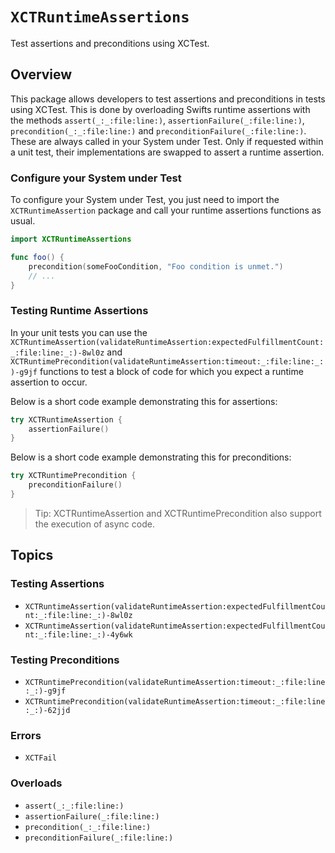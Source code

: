 # ``XCTRuntimeAssertions``

Test assertions and preconditions using XCTest.

## Overview

This package allows developers to test assertions and preconditions in tests using XCTest.
This is done by overloading Swifts runtime assertions with the methods ``assert(_:_:file:line:)``, ``assertionFailure(_:file:line:)``, ``precondition(_:_:file:line:)``
and ``preconditionFailure(_:file:line:)``.
These are always called in your System under Test.
Only if requested within a unit test, their implementations are swapped to assert a runtime assertion.

### Configure your System under Test

To configure your System under Test, you just need to import the `XCTRuntimeAssertion` package and call your runtime assertions
functions as usual.

```swift
import XCTRuntimeAssertions

func foo() {
    precondition(someFooCondition, "Foo condition is unmet.")
    // ...
}
```

### Testing Runtime Assertions

In your unit tests you can use the ``XCTRuntimeAssertion(validateRuntimeAssertion:expectedFulfillmentCount:_:file:line:_:)-8wl0z`` and
``XCTRuntimePrecondition(validateRuntimeAssertion:timeout:_:file:line:_:)-g9jf`` functions to test a block of code for which you expect
a runtime assertion to occur.

Below is a short code example demonstrating this for assertions:

```swift
try XCTRuntimeAssertion {
    assertionFailure()
}
```

Below is a short code example demonstrating this for preconditions:

```swift
try XCTRuntimePrecondition {
    preconditionFailure()
}
```

> Tip: XCTRuntimeAssertion and XCTRuntimePrecondition also support the execution of async code.


## Topics

### Testing Assertions

- ``XCTRuntimeAssertion(validateRuntimeAssertion:expectedFulfillmentCount:_:file:line:_:)-8wl0z``
- ``XCTRuntimeAssertion(validateRuntimeAssertion:expectedFulfillmentCount:_:file:line:_:)-4y6wk``

### Testing Preconditions

- ``XCTRuntimePrecondition(validateRuntimeAssertion:timeout:_:file:line:_:)-g9jf``
- ``XCTRuntimePrecondition(validateRuntimeAssertion:timeout:_:file:line:_:)-62jjd``

### Errors

- ``XCTFail``

### Overloads

- ``assert(_:_:file:line:)``
- ``assertionFailure(_:file:line:)``
- ``precondition(_:_:file:line:)``
- ``preconditionFailure(_:file:line:)``
